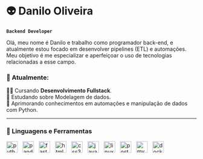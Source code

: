 # 👽 Danilo Oliveira

**`Backend Developer`**

Olá, meu nome é Danilo e trabalho como programador back-end, e atualmente estou focado em desenvolver pipelines (ETL) e automações. Meu objetivo é me especializar e aperfeiçoar o uso de tecnologias relacionadas a esse campo.

### 💼 Atualmente:

🧑‍🎓 Cursando **Desenvolvimento Fullstack**. </br>
📖 Estudando sobre Modelagem de dados. </br>
🎯 Aprimorando conhecimentos em automações e manipulação de dados com Python.

---

### 🧠 Linguagens e Ferramentas


  <img align="left" width="30px" style="padding-right:10px" src="https://cdn.jsdelivr.net/gh/devicons/devicon/icons/python/python-original.svg" height="30" alt="python logo"  />
  <img align="left" width="30px" style="padding-right:10px"  src="https://cdn.jsdelivr.net/gh/devicons/devicon/icons/pandas/pandas-original.svg" height="30" alt="pandas logo"  />
  <img align="left" width="30px" style="padding-right:10px"  src="https://cdn.jsdelivr.net/gh/devicons/devicon/icons/fastapi/fastapi-original.svg" height="30" alt="fastapi logo"  />
  <img align="left" width="30px" style="padding-right:10px"  src="https://cdn.jsdelivr.net/gh/devicons/devicon/icons/html5/html5-original.svg" height="30" alt="html5 logo"  />
  <img align="left" width="30px" style="padding-right:10px"  src="https://cdn.jsdelivr.net/gh/devicons/devicon/icons/css3/css3-original.svg" height="30" alt="css3 logo"  />
  <img align="left" width="30px" style="padding-right:10px"  src="https://cdn.jsdelivr.net/gh/devicons/devicon/icons/javascript/javascript-original.svg" height="30" alt="javascript logo"  />
  <img align="left" width="30px" style="padding-right:10px"  src="https://cdn.jsdelivr.net/gh/devicons/devicon/icons/linux/linux-original.svg" height="30" alt="linux logo"  />
  <img align="left" width="30px" style="padding-right:10px"  src="https://cdn.jsdelivr.net/gh/devicons/devicon/icons/postgresql/postgresql-original.svg" height="30" alt="postgresql logo"  />
  <img align="left" width="30px" style="padding-right:10px"  src="https://cdn.jsdelivr.net/gh/devicons/devicon/icons/mysql/mysql-original.svg" height="30" alt="mysql logo"  />
  <img align="left" width="30px" style="padding-right:10px"  src="https://cdn.jsdelivr.net/gh/devicons/devicon/icons/docker/docker-original.svg" height="30" alt="docker logo"  />
  
